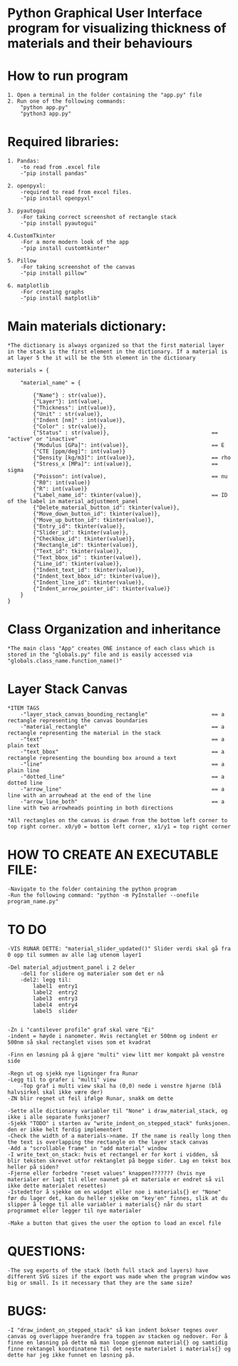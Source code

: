 # Python Graphical User Interface program for visualizing thickness of materials and their behaviours

# How to run program
    1. Open a terminal in the folder containing the "app.py" file
    2. Run one of the following commands:
        "python app.py"
        "python3 app.py"


# Required libraries:
    1. Pandas: 
        -to read from .excel file
        -"pip install pandas"

    2. openpyxl:
        -required to read from excel files.
        -"pip install openpyxl"
    
    3. pyautogui
        -For taking correct screenshot of rectangle stack
        -"pip install pyautogui"
        
    4.CustomTkinter
        -For a more modern look of the app
        -"pip install customtkinter"
        
    5. Pillow
        -For taking screenshot of the canvas
        -"pip install pillow"
        
    6. matplotlib
        -For creating graphs
        -"pip install matplotlib"

    

# Main materials dictionary:
    *The dictionary is always organized so that the first material layer in the stack is the first element in the dictionary. If a material is at layer 5 the it will be the 5th element in the dictionary
    
    materials = {

        "material_name" = {

            {"Name"} : str(value)},
            {"Layer"}: int(value),
            {"Thickness": int(value)},
            {"Unit" : str(value)},
            {"Indent [nm]" : int(value)},
            {"Color" : str(value)},
            {"Status" : str(value)},                                == "active" or "inactive"                             
            {"Modulus [GPa]": int(value)},                          == E
            {"CTE [ppm/deg]": int(value)}
            {"Density [kg/m3]": int(value)},                        == rho
            {"Stress_x [MPa]": int(value)},                         == sigma
            {"Poisson": int(value),                                 == nu
            {"R0": int(value)}
            {"R": int(value)}
            {"Label_name_id": tkinter(value)},                      == ID of the label in material_adjustment_panel
            {"Delete_material_button_id": tkinter(value)},
            {"Move_down_button_id": tkinter(value)},
            {"Move_up_button_id": tkinter(value)},
            {"Entry_id": tkinter(value)},
            {"Slider_id": tkinter(value)},
            {"Checkbox_id": tkinter(value)},
            {"Rectangle_id": tkinter(value)},
            {"Text_id": tkinter(value)},
            {"Text_bbox_id" : tkinter(value)},
            {"Line_id": tkinter(value)},
            {"Indent_text_id": tkinter(value)},
            {"Indent_text_bbox_id": tkinter(value)},
            {"Indent_line_id": tkinter(value)},
            {"Indent_arrow_pointer_id": tkinter(value)}
        }
    }
    
    

# Class Organization and inheritance
    *The main class "App" creates ONE instance of each class which is stored in the "globals.py" file and is easily accessed via "globals.class_name.function_name()"

# Layer Stack Canvas 
    *ITEM TAGS
        -"layer_stack_canvas_bounding_rectangle"                    == a rectangle representing the canvas boundaries 
        -"material_rectangle"                                       == a rectangle representing the material in the stack
        -"text"                                                     == a plain text
        -"text_bbox"                                                == a rectangle representing the bounding box around a text
        -"line"                                                     == a plain line
        -"dotted_line"                                              == a dotted line
        -"arrow_line"                                               == a line with an arrowhead at the end of the line
        -"arrow_line_both"                                          == a line with two arrowheads pointing in both directions

    *All rectangles on the canvas is drawn from the bottom left corner to top right corner. x0/y0 = bottom left corner, x1/y1 = top right corner


# HOW TO CREATE AN EXECUTABLE FILE:
    -Navigate to the folder containing the python program
    -Run the following command: "python -m PyInstaller --onefile program_name.py"


# TO DO         
    -VIS RUNAR DETTE: "material_slider_updated()" Slider verdi skal gå fra 0 opp til summen av alle lag utenom layer1
    
    -Del material_adjustment_panel i 2 deler
        -del1 for slidere og materialer som det er nå
        -del2: legg til:
            label1  entry1
            label2  entry2
            label3  entry3
            label4  entry4
            label5  slider


    -Zn i "cantilever profile" graf skal være "Ei"
    -indent = høyde i nanometer. Hvis rectanglet er 500nm og indent er 500nm så skal rectanglet vises som et kvadrat

    -Finn en løsning på å gjøre "multi" view litt mer kompakt på venstre side

    -Regn ut og sjekk nye ligninger fra Runar
    -Legg til to grafer i "multi" view
        -Top graf i multi view skal ha (0,0) nede i venstre hjørne (blå halvsirkel skal ikke være der)
    -ZN blir regnet ut feil ifølge Runar, snakk om dette

    -Sette alle dictionary variabler til "None" i draw_material_stack, og ikke i alle separate funksjoner?
    -Sjekk "TODO" i starten av "write_indent_on_stepped_stack" funksjonen. den er ikke helt ferdig implementert
    -Check the width of a materials->name. If the name is really long then the text is overlapping the rectangle on the layer stack canvas
    -Add a "scrollable frame" in "add material" window
    -I write_text_on_stack: hvis et rectangel er for kort i vidden, så blir teksten skrevet utfor rektanglet på begge sider. Lag en tekst box heller på siden?
    -Fjerne eller forbedre "reset values" knappen??????? (hvis nye materialer er lagt til eller navnet på et materiale er endret så vil ikke dette materialet resettes)
    -Istedetfor å sjekke om en widget eller noe i materials{} er "None" før du lager det, kan du heller sjekke om "key'en" finnes, slik at du slipper å legge til alle variabler i materials{} når du start programmet eller legger til nye materialer

    -Make a button that gives the user the option to load an excel file

# QUESTIONS:
    -The svg exports of the stack (both full stack and layers) have different SVG sizes if the export was made when the program window was big or small. Is it necessary that they are the same size?
    
# BUGS:
    -I "draw_indent_on_stepped_stack" så kan indent bokser tegnes over canvas og overlappe hverandre fra toppen av stacken og nedover. For å finne en løsning på dette må man loope gjennom material{} og samtidig finne rektangel koordinatene til det neste materialet i materials{} og dette har jeg ikke funnet en løsning på. 
